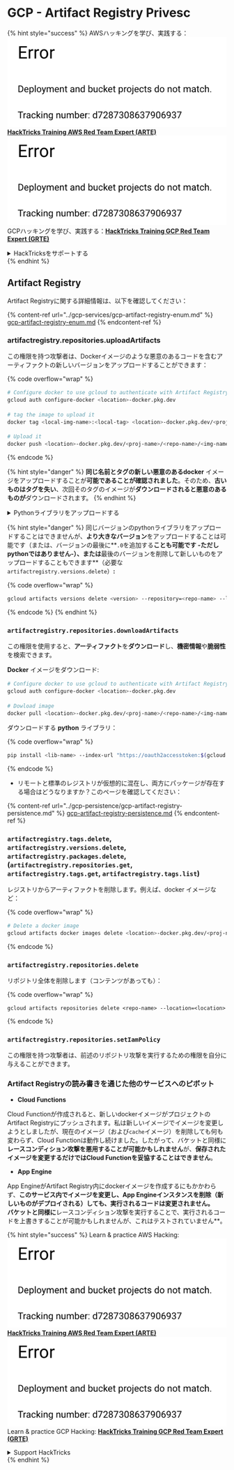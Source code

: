 # GCP - Artifact Registry Privesc

{% hint style="success" %}
AWSハッキングを学び、実践する：<img src="../../../.gitbook/assets/image (1) (1).png" alt="" data-size="line">[**HackTricks Training AWS Red Team Expert (ARTE)**](https://training.hacktricks.xyz/courses/arte)<img src="../../../.gitbook/assets/image (1) (1).png" alt="" data-size="line">\
GCPハッキングを学び、実践する：<img src="../../../.gitbook/assets/image (2).png" alt="" data-size="line">[**HackTricks Training GCP Red Team Expert (GRTE)**<img src="../../../.gitbook/assets/image (2).png" alt="" data-size="line">](https://training.hacktricks.xyz/courses/grte)

<details>

<summary>HackTricksをサポートする</summary>

* [**サブスクリプションプラン**](https://github.com/sponsors/carlospolop)を確認してください！
* **💬 [**Discordグループ**](https://discord.gg/hRep4RUj7f)または[**テレグラムグループ**](https://t.me/peass)に参加するか、**Twitter** 🐦 [**@hacktricks\_live**](https://twitter.com/hacktricks\_live)**をフォローしてください。**
* **ハッキングのトリックを共有するために、[**HackTricks**](https://github.com/carlospolop/hacktricks)および[**HackTricks Cloud**](https://github.com/carlospolop/hacktricks-cloud)のGitHubリポジトリにPRを提出してください。**

</details>
{% endhint %}

## Artifact Registry

Artifact Registryに関する詳細情報は、以下を確認してください：

{% content-ref url="../gcp-services/gcp-artifact-registry-enum.md" %}
[gcp-artifact-registry-enum.md](../gcp-services/gcp-artifact-registry-enum.md)
{% endcontent-ref %}

### artifactregistry.repositories.uploadArtifacts

この権限を持つ攻撃者は、Dockerイメージのような悪意のあるコードを含むアーティファクトの新しいバージョンをアップロードすることができます：

{% code overflow="wrap" %}
```bash
# Configure docker to use gcloud to authenticate with Artifact Registry
gcloud auth configure-docker <location>-docker.pkg.dev

# tag the image to upload it
docker tag <local-img-name>:<local-tag> <location>-docker.pkg.dev/<proj-name>/<repo-name>/<img-name>:<tag>

# Upload it
docker push <location>-docker.pkg.dev/<proj-name>/<repo-name>/<img-name>:<tag>
```
{% endcode %}

{% hint style="danger" %}
**同じ名前とタグの新しい悪意のあるdocker** イメージをアップロードすることが**可能であることが確認されました**。そのため、**古いものはタグを失い**、次回そのタグのイメージが**ダウンロードされると悪意のあるものが**ダウンロードされます。
{% endhint %}

<details>

<summary>Pythonライブラリをアップロードする</summary>

**アップロードするライブラリを作成することから始めます**（レジストリから最新バージョンをダウンロードできる場合は、このステップを省略できます）：

1.  **プロジェクト構造を設定します**：

* ライブラリ用の新しいディレクトリを作成します。例：`hello_world_library`。
* このディレクトリ内に、パッケージ名のディレクトリを作成します。例：`hello_world`。
* パッケージディレクトリ内に`__init__.py`ファイルを作成します。このファイルは空でも、パッケージの初期化を含むこともできます。

```bash
mkdir hello_world_library
cd hello_world_library
mkdir hello_world
touch hello_world/__init__.py
```
2.  **ライブラリコードを書く**：

* `hello_world`ディレクトリ内に、モジュール用の新しいPythonファイルを作成します。例：`greet.py`。
* "Hello, World!"関数を書きます：

```python
# hello_world/greet.py
def say_hello():
return "Hello, World!"
```
3.  **`setup.py`ファイルを作成します**：

* `hello_world_library`ディレクトリのルートに`setup.py`ファイルを作成します。
* このファイルにはライブラリに関するメタデータが含まれ、Pythonにインストール方法を指示します。

```python
# setup.py
from setuptools import setup, find_packages

setup(
name='hello_world',
version='0.1',
packages=find_packages(),
install_requires=[
# ライブラリに必要な依存関係
],
)
```

**さあ、ライブラリをアップロードしましょう：**

1.  **パッケージをビルドします**：

* `hello_world_library`ディレクトリのルートから、次のコマンドを実行します：

```sh
python3 setup.py sdist bdist_wheel
```
2. **twineの認証を設定します**（パッケージをアップロードするために使用）：
* `twine`がインストールされていることを確認します（`pip install twine`）。
* `gcloud`を使用して資格情報を設定します：

{% code overflow="wrap" %}
````
```sh
twine upload --username 'oauth2accesstoken' --password "$(gcloud auth print-access-token)" --repository-url https://<location>-python.pkg.dev/<project-id>/<repo-name>/ dist/*
```
````
{% endcode %}

3. **ビルドをクリーンアップする**
```bash
rm -rf dist build hello_world.egg-info
```
</details>

{% hint style="danger" %}
同じバージョンのpythonライブラリをアップロードすることはできませんが、**より大きなバージョン**をアップロードすることは可能です（または、バージョンの最後に**`.0`を追加する**ことも可能です -ただしpythonではありません-）、または**最後のバージョンを削除して新しいものをアップロードすることもできます**（必要な`artifactregistry.versions.delete`）**:**

{% code overflow="wrap" %}
```sh
gcloud artifacts versions delete <version> --repository=<repo-name> --location=<location> --package=<lib-name>
```
{% endcode %}
{% endhint %}

### `artifactregistry.repositories.downloadArtifacts`

この権限を使用すると、**アーティファクト**を**ダウンロード**し、**機密情報**や**脆弱性**を検索できます。

**Docker** イメージをダウンロード:
```sh
# Configure docker to use gcloud to authenticate with Artifact Registry
gcloud auth configure-docker <location>-docker.pkg.dev

# Dowload image
docker pull <location>-docker.pkg.dev/<proj-name>/<repo-name>/<img-name>:<tag>
```
ダウンロードする **python** ライブラリ：

{% code overflow="wrap" %}
```bash
pip install <lib-name> --index-url "https://oauth2accesstoken:$(gcloud auth print-access-token)@<location>-python.pkg.dev/<project-id>/<repo-name>/simple/" --trusted-host <location>-python.pkg.dev --no-cache-dir
```
{% endcode %}

* リモートと標準のレジストリが仮想的に混在し、両方にパッケージが存在する場合はどうなりますか？このページを確認してください：

{% content-ref url="../gcp-persistence/gcp-artifact-registry-persistence.md" %}
[gcp-artifact-registry-persistence.md](../gcp-persistence/gcp-artifact-registry-persistence.md)
{% endcontent-ref %}

### `artifactregistry.tags.delete`, `artifactregistry.versions.delete`, `artifactregistry.packages.delete`, (`artifactregistry.repositories.get`, `artifactregistry.tags.get`, `artifactregistry.tags.list`)

レジストリからアーティファクトを削除します。例えば、docker イメージなど：

{% code overflow="wrap" %}
```bash
# Delete a docker image
gcloud artifacts docker images delete <location>-docker.pkg.dev/<proj-name>/<repo-name>/<img-name>:<tag>
```
{% endcode %}

### `artifactregistry.repositories.delete`

リポジトリ全体を削除します（コンテンツがあっても）：

{% code overflow="wrap" %}
```
gcloud artifacts repositories delete <repo-name> --location=<location>
```
{% endcode %}

### `artifactregistry.repositories.setIamPolicy`

この権限を持つ攻撃者は、前述のリポジトリ攻撃を実行するための権限を自分に与えることができます。

### Artifact Registryの読み書きを通じた他のサービスへのピボット

* **Cloud Functions**

Cloud Functionが作成されると、新しいdockerイメージがプロジェクトのArtifact Registryにプッシュされます。私は新しいイメージでイメージを変更しようとしましたが、現在のイメージ（および`cache`イメージ）を削除しても何も変わらず、Cloud Functionは動作し続けました。したがって、バケットと同様に**レースコンディション攻撃を悪用することが可能かもしれません**が、**保存されたイメージを変更するだけではCloud Functionを妥協することはできません**。

* **App Engine**

App EngineがArtifact Registry内にdockerイメージを作成するにもかかわらず、**このサービス内でイメージを変更し、App Engineインスタンスを削除（新しいものがデプロイされる）しても、**実行されるコードは変更されません**。\
バケットと同様に**レースコンディション攻撃を実行することで、実行されるコードを上書きすることが可能かもしれませんが、これはテストされていません**。

{% hint style="success" %}
Learn & practice AWS Hacking:<img src="../../../.gitbook/assets/image (1) (1).png" alt="" data-size="line">[**HackTricks Training AWS Red Team Expert (ARTE)**](https://training.hacktricks.xyz/courses/arte)<img src="../../../.gitbook/assets/image (1) (1).png" alt="" data-size="line">\
Learn & practice GCP Hacking: <img src="../../../.gitbook/assets/image (2).png" alt="" data-size="line">[**HackTricks Training GCP Red Team Expert (GRTE)**<img src="../../../.gitbook/assets/image (2).png" alt="" data-size="line">](https://training.hacktricks.xyz/courses/grte)

<details>

<summary>Support HackTricks</summary>

* Check the [**subscription plans**](https://github.com/sponsors/carlospolop)!
* **Join the** 💬 [**Discord group**](https://discord.gg/hRep4RUj7f) or the [**telegram group**](https://t.me/peass) or **follow** us on **Twitter** 🐦 [**@hacktricks\_live**](https://twitter.com/hacktricks\_live)**.**
* **Share hacking tricks by submitting PRs to the** [**HackTricks**](https://github.com/carlospolop/hacktricks) and [**HackTricks Cloud**](https://github.com/carlospolop/hacktricks-cloud) github repos.

</details>
{% endhint %}
